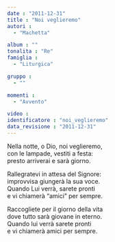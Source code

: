 ```yaml
---
date : "2011-12-31"
title : "Noi veglieremo"
autori : 
  - "Machetta"

album : ""
tonalita : "Re"
famiglia : 
  - "Liturgica"

gruppo : 
  - ""

momenti : 
  - "Avvento"

video : 
identificatore : "noi_veglieremo"
data_revisione : "2011-12-31"
---
```

  
  
  
Nella notte, o Dio,  noi veglieremo,  
con le lampade, vestiti a festa:     
presto arriverai   e sarà giorno.  
  
  
  
Rallegratevi in attesa del Signore:  
improvvisa giungerà la sua voce.   
Quando Lui verrà, sarete pronti  
e vi chiamerà “amici” per sempre.     
  
  
  
  
Raccogliete per il giorno della vita  
dove tutto sarà giovane in eterno.  
Quando lui verrà sarete pronti  
e vi chiamerà amici per sempre.  
  
  
  
